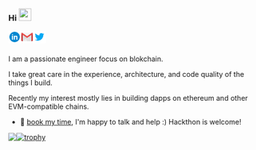 ### Hi <img src="https://media.giphy.com/media/hvRJCLFzcasrR4ia7z/giphy.gif" width="25px" height="25px">

<a href="https://www.linkedin.com/in/keqi-huang/">
  <img align="left" alt="Keqi's LinkedIn" width="25px" src="./icons/linkedin.svg" />
</a>

<a href="mailto:huangkeqi1995@gmail.com">
  <img align="left" alt="Keqi's Email" width="25px" src="./icons/gmail.svg" />
</a>

<a href="https://twitter.com/0xkookoo">
  <img align="left" alt="Keqi's Twitter" width="25px" src="./icons/twitter.svg" />
</a>

<!-- https://icons8.com/icons/set/twitter -->
<br/>
<br/>

I am a passionate engineer focus on blokchain.

I take great care in the experience, architecture, and code quality of the things I build.

Recently my interest mostly lies in building dapps on ethereum and other EVM-compatible chains.

- 💬 [book my time](https://calendly.com/keqihuang/45min), I'm happy to talk and help :) Hackthon is welcome!

<!-- <div id="menu" style="height:320px;width:1000px;"> -->

<a href="https://github.com/anuraghazra/github-readme-stats">
  <img align="left" src="https://github-readme-stats.vercel.app/api?username=0xkookoo&count_private=true&include_all_commits=true&show_icons=true"/>
</a>

<!-- <a>
  <img align="left" alt="GIF" src="./icons/coding.gif" width="500" height="320" />
</a> -->

<!-- </div> -->

<!--
<div id="menu" style="height:10px;width:1000px;">
</div> -->

[![trophy](https://github-profile-trophy.vercel.app/?username=0xkookoo&column=3&title=MultiLanguage,Followers,PullRequest,Commits,Issues,Stars)](https://github.com/ryo-ma/github-profile-trophy)

<!-- [![Readme Card](https://github-readme-stats.vercel.app/api/pin/?username=ethereum&repo=solidity)](https://github.com/ethereum/solidity)
[![Readme Card](https://github-readme-stats.vercel.app/api/pin/?username=0xkookoo&repo=Revenue-Based-DeFi)](https://github.com/0xkookoo/Revenue-Based-DeFi)
 -->

